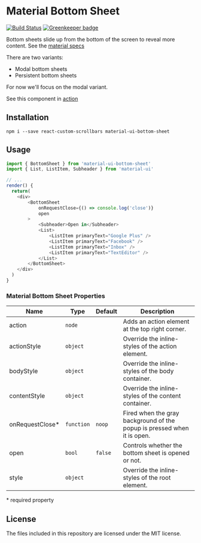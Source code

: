 # Material Bottom Sheet 
[![Build Status](https://travis-ci.org/TeamWertarbyte/material-ui-bottom-sheet.svg?branch=master)](https://travis-ci.org/TeamWertarbyte/material-ui-bottom-sheet)
[![Greenkeeper badge](https://badges.greenkeeper.io/TeamWertarbyte/material-ui-bottom-sheet.svg)](https://greenkeeper.io/)

Bottom sheets slide up from the bottom of the screen to reveal more content. See the [material specs](https://material.io/guidelines/components/bottom-sheets.html#)

There are two variants:
* Modal bottom sheets
* Persistent bottom sheets

For now we'll focus on the modal variant.

See this component in [action](https://teamwertarbyte.github.io/material-ui-bottom-sheet/)

## Installation
```shell
npm i --save react-custom-scrollbars material-ui-bottom-sheet
```

## Usage
```js
import { BottomSheet } from 'material-ui-bottom-sheet'
import { List, ListItem, Subheader } from 'material-ui'

// ...
render() {
  return(
    <div>
        <BottomSheet
            onRequestClose={() => console.log('close')}
            open
        >
            <Subheader>Open in</Subheader>
            <List>
                <ListItem primaryText="Google Plus" />
                <ListItem primaryText="Facebook" />
                <ListItem primaryText="Inbox" />
                <ListItem primaryText="TextEditor" />
            </List>
        </BottomSheet>
    </div>
  )
}
```

### Material Bottom Sheet Properties

|Name            |Type        |Default     |Description
|----------------|------------|------------|--------------------------------
|action          | `node`     |            | Adds an action element at the top right corner.
|actionStyle     | `object`   |            | Override the inline-styles of the action element.
|bodyStyle       | `object`   |            | Override the inline-styles of the body container.
|contentStyle    | `object`   |            | Override the inline-styles of the content container.
|onRequestClose* | `function` | `noop`     | Fired when the gray background of the popup is pressed when it is open.
|open            | `bool`     | `false`    | Controls whether the bottom sheet is opened or not.
|style           | `object`   |            | Override the inline-styles of the root element.


\* required property

## License

The files included in this repository are licensed under the MIT license.
